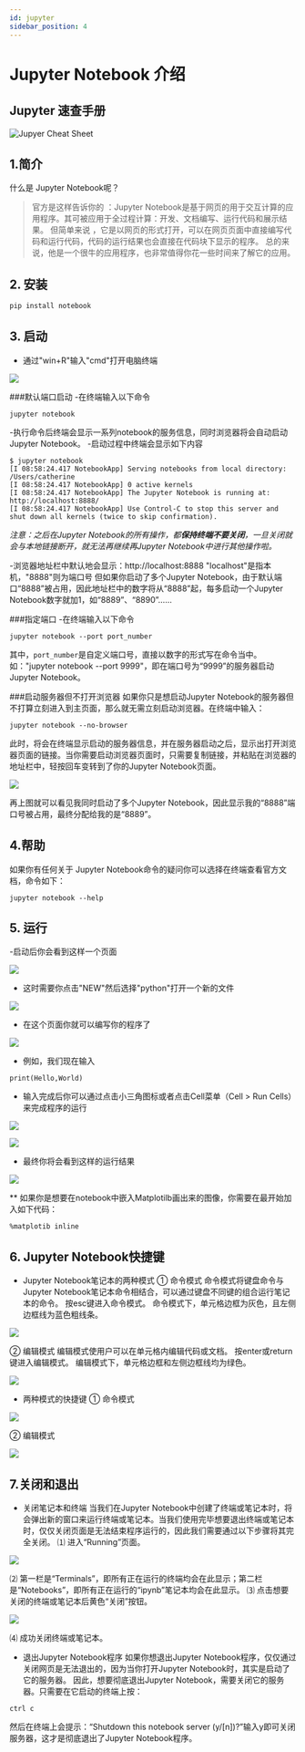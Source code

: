 ```yaml
---
id: jupyter
sidebar_position: 4
---
```


# Jupyter Notebook 介绍

## Jupyter 速查手册

![Jupyer Cheat Sheet](./img/jupyter-notebook-cheat-sheet.png)

## 1.简介
什么是 Jupyter Notebook呢？
>官方是这样告诉你的 ：Jupyter Notebook是基于网页的用于交互计算的应用程序。其可被应用于全过程计算：开发、文档编写、运行代码和展示结果。
但简单来说 ，它是以网页的形式打开，可以在网页页面中直接编写代码和运行代码，代码的运行结果也会直接在代码块下显示的程序。
总的来说，他是一个很牛的应用程序，也非常值得你花一些时间来了解它的应用。

## 2. 安装
```bash
pip install notebook
```
## 3. 启动
- 通过"win+R"输入"cmd"打开电脑终端

![](./img/jupyter_1.png)


###默认端口启动
-在终端输入以下命令
```
jupyter notebook
```
-执行命令后终端会显示一系列notebook的服务信息，同时浏览器将会自动启动Jupyter Notebook。
-启动过程中终端会显示如下内容
```
$ jupyter notebook
[I 08:58:24.417 NotebookApp] Serving notebooks from local directory: /Users/catherine
[I 08:58:24.417 NotebookApp] 0 active kernels
[I 08:58:24.417 NotebookApp] The Jupyter Notebook is running at: http://localhost:8888/
[I 08:58:24.417 NotebookApp] Use Control-C to stop this server and shut down all kernels (twice to skip confirmation).
```
*注意：之后在Jupyter Notebook的所有操作，都**保持终端不要关闭**，一旦关闭就会与本地链接断开，就无法再继续再Jupyter Notebook中进行其他操作啦。*

-浏览器地址栏中默认地会显示：http://localhost:8888
"localhost"是指本机，"8888"则为端口号
但如果你启动了多个Jupyter Notebook，由于默认端口“8888”被占用，因此地址栏中的数字将从“8888”起，每多启动一个Jupyter Notebook数字就加1，如“8889”、“8890”……

###指定端口
-在终端输入以下命令
```
jupyter notebook --port port_number
```
其中，`port_number`是自定义端口号，直接以数字的形式写在命令当中。如："jupyter notebook --port 9999"，即在端口号为“9999”的服务器启动Jupyter Notebook。

###启动服务器但不打开浏览器
如果你只是想启动Jupyter Notebook的服务器但不打算立刻进入到主页面，那么就无需立刻启动浏览器。在终端中输入：
```
jupyter notebook --no-browser
```
此时，将会在终端显示启动的服务器信息，并在服务器启动之后，显示出打开浏览器页面的链接。当你需要启动浏览器页面时，只需要复制链接，并粘贴在浏览器的地址栏中，轻按回车变转到了你的Jupyter Notebook页面。

![](./img/jupyter_9.png)

再上图就可以看见我同时启动了多个Jupyter Notebook，因此显示我的“8888”端口号被占用，最终分配给我的是“8889”。


## 4.帮助
如果你有任何关于 Jupyter Notebook命令的疑问你可以选择在终端查看官方文档，命令如下：
```
jupyter notebook --help
```


## 5. 运行
-启动后你会看到这样一个页面

![](./img/jupyter_3.png)

- 这时需要你点击"NEW"然后选择"python"打开一个新的文件

![](./img/jupyter_4.png)

- 在这个页面你就可以编写你的程序了

![](./img/jupyter_5.png)

- 例如，我们现在输入
```
print(Hello,World)
```
- 输入完成后你可以通过点击小三角图标或者点击Cell菜单（Cell > Run Cells）来完成程序的运行

![](./img/jupyter_6.png)

![](./img/jupyter_7.png)

- 最终你将会看到这样的运行结果

![](./img/jupyter_8.png)


** 如果你是想要在notebook中嵌入Matplotilb画出来的图像，你需要在最开始加入如下代码：
```
%matplotib inline
```

## 6. Jupyter Notebook快捷键
-  Jupyter Notebook笔记本的两种模式
① 命令模式
命令模式将键盘命令与Jupyter Notebook笔记本命令相结合，可以通过键盘不同键的组合运行笔记本的命令。
按esc键进入命令模式。
命令模式下，单元格边框为灰色，且左侧边框线为蓝色粗线条。

![](./img/jupyter_10.png)

② 编辑模式
编辑模式使用户可以在单元格内编辑代码或文档。
按enter或return键进入编辑模式。
编辑模式下，单元格边框和左侧边框线均为绿色。

![](./img/jupyter_11.png)

- 两种模式的快捷键
① 命令模式

![](./img/jupyter_12.png)

② 编辑模式

![](./img/jupyter_13.png)


## 7.关闭和退出
- 关闭笔记本和终端
当我们在Jupyter Notebook中创建了终端或笔记本时，将会弹出新的窗口来运行终端或笔记本。当我们使用完毕想要退出终端或笔记本时，仅仅关闭页面是无法结束程序运行的，因此我们需要通过以下步骤将其完全关闭。
⑴ 进入“Running”页面。

![](./img/jupyter_14.png)

⑵ 第一栏是“Terminals”，即所有正在运行的终端均会在此显示；第二栏是“Notebooks”，即所有正在运行的“ipynb”笔记本均会在此显示。
⑶ 点击想要关闭的终端或笔记本后黄色“关闭”按钮。

![](./img/jupyter_15.png)

⑷ 成功关闭终端或笔记本。
- 退出Jupyter Notebook程序
如果你想退出Jupyter Notebook程序，仅仅通过关闭网页是无法退出的，因为当你打开Jupyter Notebook时，其实是启动了它的服务器。
因此，想要彻底退出Jupyter Notebook，需要关闭它的服务器。只需要在它启动的终端上按：
```
ctrl c
```
然后在终端上会提示：“Shutdown this notebook server (y/[n])?”输入y即可关闭服务器，这才是彻底退出了Jupyter Notebook程序。